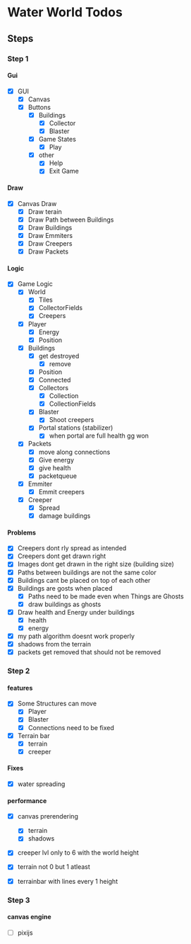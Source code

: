 # Water World Todos
## Steps
### Step 1
#### Gui
* [X] GUI
  * [X] Canvas
  * [X] Buttons
    * [X] Buildings
      * [X] Collector
      * [X] Blaster
    * [X] Game States
      * [X] Play
    * [X] other
      * [X] Help
      * [X] Exit Game

#### Draw
* [X] Canvas Draw
  * [X] Draw terain
  * [X] Draw Path between Buildings
  * [X] Draw Buildings
  * [X] Draw Emmiters
  * [X] Draw Creepers
  * [X] Draw Packets

#### Logic
* [X] Game Logic
  * [X] World
    * [X] Tiles
    * [X] CollectorFields
    * [X] Creepers
  * [X] Player
    * [X] Energy
    * [X] Position
  * [X] Buildings
    * [X] get destroyed
      * [X] remove
    * [X] Position
    * [X] Connected
    * [x] Collectors
      * [X] Collection
      * [x] CollectionFields
    * [x] Blaster
      * [x] Shoot creepers
    * [X] Portal stations (stabilizer)
      * [X] when portal are full health gg won
  * [x] Packets
    * [x] move along connections
    * [x] Give energy
    * [x] give health
    * [x] packetqueue
  * [X] Emmiter
    * [X] Emmit creepers
  * [X] Creeper
    * [X] Spread
    * [X] damage buildings

#### Problems
* [X] Creepers dont rly spread as intended
* [X] Creepers dont get drawn right
* [X] Images dont get drawn in the right size (building size)
* [X] Paths between buildings are not the same color
* [X] Buildings cant be placed on top of each other
* [X] Buildings are gosts when placed
  * [X] Paths need to be made even when Things are Ghosts
  * [X] draw buildings as ghosts
* [X] Draw health and Energy under buildings
  * [X] health
  * [X] energy
* [X] my path algorithm doesnt work properly
* [X] shadows from the terrain
* [X] packets get removed that should not be removed

### Step 2
#### features
* [X] Some Structures can move
  * [X] Player
  * [X] Blaster
  * [X] Connections need to be fixed
* [X] Terrain bar
  * [X] terrain
  * [X] creeper

#### Fixes
* [X] water spreading

#### performance
* [X] canvas prerendering
  * [X] terrain
  * [X] shadows

* [X] creeper lvl only to 6 with the world height

* [X] terrain not 0 but 1 atleast

* [X] terrainbar with lines every 1 height

### Step 3
#### canvas engine
* [ ] pixijs